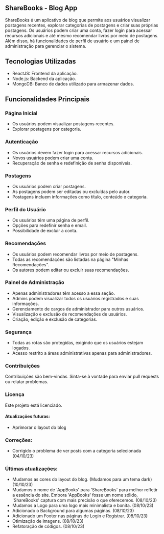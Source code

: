 ## ShareBooks - Blog App

ShareBooks é um aplicativo de blog que permite aos usuários visualizar postagens recentes, explorar categorias de postagens e criar suas próprias postagens. Os usuários podem criar uma conta, fazer login para acessar recursos adicionais e até mesmo recomendar livros por meio de postagens. Além disso, há funcionalidades de perfil de usuário e um painel de administração para gerenciar o sistema.

## Tecnologias Utilizadas

- ReactJS: Frontend da aplicação.
- Node.js: Backend da aplicação.
- MongoDB: Banco de dados utilizado para armazenar dados.

## Funcionalidades Principais

### Página Inicial

- Os usuários podem visualizar postagens recentes.
- Explorar postagens por categoria.

### Autenticação

- Os usuários devem fazer login para acessar recursos adicionais.
- Novos usuários podem criar uma conta.
- Recuperação de senha e redefinição de senha disponíveis.

### Postagens

- Os usuários podem criar postagens.
- As postagens podem ser editadas ou excluídas pelo autor.
- Postagens incluem informações como título, conteúdo e categoria.

### Perfil do Usuário

- Os usuários têm uma página de perfil.
- Opções para redefinir senha e email.
- Possibilidade de excluir a conta.

### Recomendações

- Os usuários podem recomendar livros por meio de postagens.
- Todas as recomendações são listadas na página "Minhas Recomendações".
- Os autores podem editar ou excluir suas recomendações.

### Painel de Administração

- Apenas administradores têm acesso a essa seção.
- Admins podem visualizar todos os usuários registrados e suas informações.
- Gerenciamento de cargos de administrador para outros usuários.
- Visualização e exclusão de recomendações de usuários.
- Criação, edição e exclusão de categorias.

### Segurança

- Todas as rotas são protegidas, exigindo que os usuários estejam logados.
- Acesso restrito a áreas administrativas apenas para administradores.

### Contribuições

Contribuições são bem-vindas. Sinta-se à vontade para enviar pull requests ou relatar problemas.

### Licença

Este projeto está licenciado.

#### Atualizações futuras:

- Aprimorar o layout do blog

### Correções:

- Corrigido o problema de ver posts com a categoria selecionada (04/10/23)

### Últimas atualizações:

- Mudamos as cores do layout do blog. (Mudamos para um tema dark) (10/10/23)
- Mudamos o nome de 'AppBooks' para 'ShareBooks' para melhor refletir a essência do site. Embora 'AppBooks' fosse um nome sólido, 'ShareBooks' captura com mais precisão o que oferecemos. (08/10/23)
- Mudamos a Logo para uma logo mais minimalista e bonita. (08/10/23)
- Adicionado o Background para algumas páginas. (08/10/23)
- Adicionado um Footer nas páginas de Login e Registrar. (08/10/23)
- Otimização de imagens. (08/10/23)
- Refatoração de códigos. (08/10/23)
